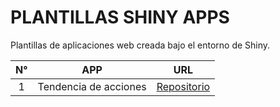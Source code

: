# PLANTILLAS SHINY APPS

Plantillas de aplicaciones web creada bajo el entorno de Shiny.

| N° |           APP          | URL                                                                                           |
|:--:|:----------------------:|-----------------------------------------------------------------------------------------------|
| 1  | Tendencia de acciones  | [Repositorio](https://github.com/LASPUMSS/PLANTILLAS-SHINY-APPS/tree/main/tendecia-acciones) |
